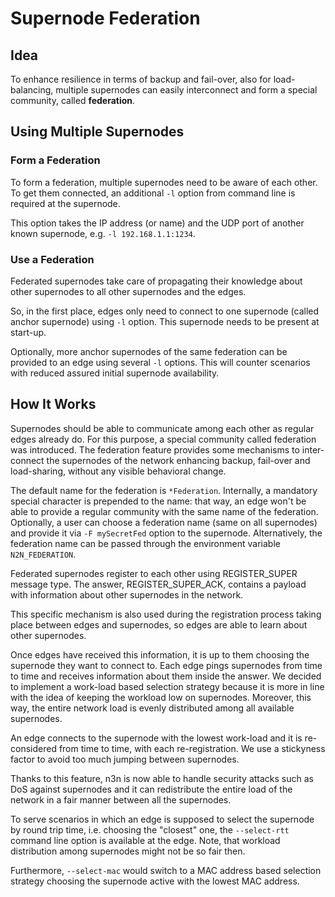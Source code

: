 # Supernode Federation

## Idea
To enhance resilience in terms of backup and fail-over, also for load-balancing, multiple supernodes can easily interconnect and form a special community, called **federation**.


## Using Multiple Supernodes

### Form a Federation

To form a federation, multiple supernodes need to be aware of each other. To get them connected, an additional `-l` option from command line is required at the supernode.

This option takes the IP address (or name) and the UDP port of another known supernode, e.g. `-l 192.168.1.1:1234`.

### Use a Federation

Federated supernodes take care of propagating their knowledge about other supernodes to all other supernodes and the edges. 

So, in the first place, edges only need to connect to one supernode (called anchor supernode) using `-l` option. This supernode needs to be present at start-up. 

Optionally, more anchor supernodes of the same federation can be provided to an edge using several `-l` options. This will counter scenarios with reduced assured initial supernode availability. 

## How It Works

Supernodes should be able to communicate among each other as regular edges already do. For this purpose, a special community called federation was introduced. The federation feature provides some mechanisms to inter-connect the supernodes of the network enhancing backup, fail-over and load-sharing, without any visible behavioral change. 

The default name for the federation is `*Federation`. Internally, a mandatory special character is prepended to the name: that way, an edge won't be able to provide a regular community with the same name of the federation. Optionally, a user can choose a federation name (same on all supernodes) and provide it via `-F mySecretFed` option to the supernode. Alternatively, the federation name can be passed through the environment variable `N2N_FEDERATION`.

Federated supernodes register to each other using REGISTER_SUPER message type. The answer, REGISTER_SUPER_ACK, contains a payload with information about other supernodes in the network.

This specific mechanism is also used during the registration process taking place between edges and supernodes, so edges are able to learn about other supernodes.

Once edges have received this information, it is up to them choosing the supernode they want to connect to. Each edge pings supernodes from time to time and receives information about them inside the answer. We decided to implement a work-load based selection strategy because it is more in line with the idea of keeping the workload low on supernodes. Moreover, this way, the entire network load is evenly distributed among all available supernodes.

An edge connects to the supernode with the lowest work-load and it is re-considered from time to time, with each re-registration. We use a stickyness factor to avoid too much jumping between supernodes.

Thanks to this feature, n3n is now able to handle security attacks such as DoS against supernodes and it can redistribute the entire load of the network in a fair manner between all the supernodes.

To serve scenarios in which an edge is supposed to select the supernode by round trip time, i.e. choosing the "closest" one, the `--select-rtt` command line option is available at the edge. Note, that workload distribution among supernodes might not be so fair then.

Furthermore, `--select-mac` would switch to a MAC address based selection strategy choosing the supernode active with the lowest MAC address. 

